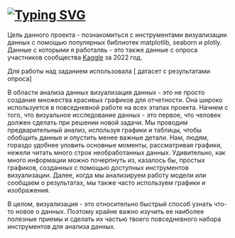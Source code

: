 # [![Typing SVG](https://readme-typing-svg.herokuapp.com?color=%2336BCF7&lines=Analysis+of+Kaggle+contributors)](https://git.io/typing-svg)

Цель данного проекта - познакомиться с инструментами визуализации данных c помощью популярных библиотек
matplotlib, seaborn и plotly. Данные с которыми я работалвь - это также данные с опроса участников сообщества 
[Kaggle](https://www.kaggle.com) за 2022 год. 

Для работы над заданием использовала [ датасет с результатами опроса]

В области анализа данных визуализация данных - это не просто создание множества красивых графиков для отчетности. 
Она широко используется в повседневной работе на всех этапах проекта.  Начнем с того, что визуальное 
исследование данных - это первое, что человек должен сделать при решении новой задачи. Мы проводим предварительный 
анализ, используя графики и таблицы, чтобы обобщить данные и опустить менее важные детали. 
Нам, людям, гораздо удобнее уловить основные моменты, рассматривая графики, нежели читать много строк необработанных данных. 
Удивительно, как много информации можно почерпнуть из, казалось бы, простых графиков, созданных с помощью 
доступных инструментов визуализации. Далее, когда мы анализируем работу модели или сообщаем о результатах, 
мы также часто используем графики и изображения.

В целом, визуализация - это относительно быстрый способ узнать что-то новое о данных. Поэтому крайне важно изучить 
ее наиболее полезные приемы и сделать их частью твоего повседневного набора инструментов для анализа данных.



